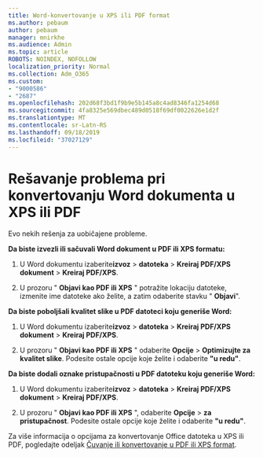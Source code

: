 ```yaml
---
title: Word-konvertovanje u XPS ili PDF format
ms.author: pebaum
author: pebaum
manager: mnirkhe
ms.audience: Admin
ms.topic: article
ROBOTS: NOINDEX, NOFOLLOW
localization_priority: Normal
ms.collection: Adm_O365
ms.custom:
- "9000586"
- "2687"
ms.openlocfilehash: 202d68f3bd1f9b9e5b145a8c4ad8346fa1254d68
ms.sourcegitcommit: 4fa8325e569dbec489d0518f69df0022626e1d2f
ms.translationtype: MT
ms.contentlocale: sr-Latn-RS
ms.lasthandoff: 09/18/2019
ms.locfileid: "37027129"
---
```

# <a name="resolve-issues-converting-a-word-document-to-xps-or-pdf"></a>Rešavanje problema pri konvertovanju Word dokumenta u XPS ili PDF

Evo nekih rešenja za uobičajene probleme. 

**Da biste izvezli ili sačuvali Word dokument u PDF ili XPS formatu:**

1. U Word dokumentu izaberite**izvoz** >  **datoteka** > **Kreiraj PDF/XPS dokument** > **Kreiraj PDF/XPS**.

2. U prozoru " **Objavi kao PDF ili XPS** " potražite lokaciju datoteke, izmenite ime datoteke ako želite, a zatim odaberite stavku " **Objavi**".

**Da biste poboljšali kvalitet slike u PDF datoteci koju generiše Word:**

1. U Word dokumentu izaberite**izvoz** >  **datoteka** > **Kreiraj PDF/XPS dokument** > **Kreiraj PDF/XPS**.

2. U prozoru " **Objavi kao PDF ili XPS** " odaberite **Opcije** > **Optimizujte za kvalitet slike**. Podesite ostale opcije koje želite i odaberite **"u redu"**. 

**Da biste dodali oznake pristupačnosti u PDF datoteku koju generiše Word:**
 
1. U Word dokumentu izaberite**izvoz** >  **datoteka** > **Kreiraj PDF/XPS dokument** > **Kreiraj PDF/XPS**.

2. U prozoru " **Objavi kao PDF ili XPS** ", odaberite **Opcije** > **za pristupačnost**. Podesite ostale opcije koje želite i odaberite **"u redu"**.

Za više informacija o opcijama za konvertovanje Office datoteka u XPS ili PDF, pogledajte odeljak [Čuvanje ili konvertovanje u PDF ili XPS format](https://support.office.com/article/d85416c5-7d77-4fd6-a216-6f4bf7c7c110).